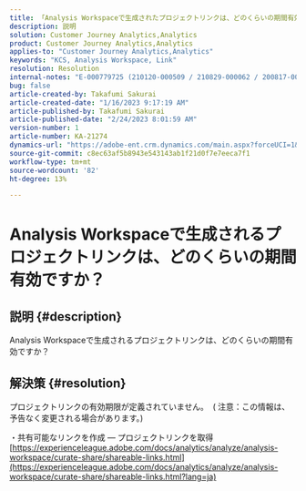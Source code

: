 ```yaml
---
title: 「Analysis Workspaceで生成されたプロジェクトリンクは、どのくらいの期間有効ですか？」
description: 説明
solution: Customer Journey Analytics,Analytics
product: Customer Journey Analytics,Analytics
applies-to: "Customer Journey Analytics,Analytics"
keywords: "KCS, Analysis Workspace, Link"
resolution: Resolution
internal-notes: "E-000779725 (210120-000509 / 210829-000062 / 200817-000457 / 190620-000374)"
bug: false
article-created-by: Takafumi Sakurai
article-created-date: "1/16/2023 9:17:19 AM"
article-published-by: Takafumi Sakurai
article-published-date: "2/24/2023 8:01:59 AM"
version-number: 1
article-number: KA-21274
dynamics-url: "https://adobe-ent.crm.dynamics.com/main.aspx?forceUCI=1&pagetype=entityrecord&etn=knowledgearticle&id=6625a38d-7e95-ed11-aad1-6045bd006239"
source-git-commit: c8ec63af5b8943e543143ab1f21d0f7e7eeca7f1
workflow-type: tm+mt
source-wordcount: '82'
ht-degree: 13%

---
```


# Analysis Workspaceで生成されるプロジェクトリンクは、どのくらいの期間有効ですか？

## 説明 {#description}

Analysis Workspaceで生成されるプロジェクトリンクは、どのくらいの期間有効ですか？

## 解決策 {#resolution}


プロジェクトリンクの有効期限が定義されていません。  ( 注意：この情報は、予告なく変更される場合があります。)

・共有可能なリンクを作成 — プロジェクトリンクを取得
[https://experienceleague.adobe.com/docs/analytics/analyze/analysis-workspace/curate-share/shareable-links.html](https://experienceleague.adobe.com/docs/analytics/analyze/analysis-workspace/curate-share/shareable-links.html?lang=ja)
